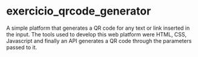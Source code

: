 # exercicio_qrcode_generator
A simple platform that generates a QR code for any text or link inserted in the input. The tools used to develop this web platform were HTML, CSS, Javascript and finally an API generates a QR code through the parameters passed to it.
